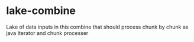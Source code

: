 # lake-combine
Lake of data inputs in this combine that should process chunk by chunk as java Iterator and chunk processer
